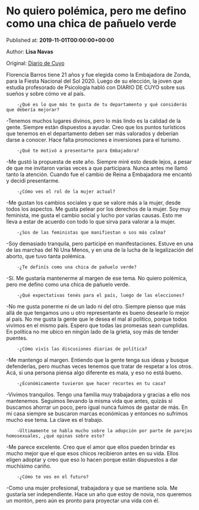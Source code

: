 
# No quiero polémica, pero me defino como una chica de pañuelo verde

Published at: **2019-11-01T00:00:00+00:00**

Author: **Lisa Navas**

Original: [Diario de Cuyo](https://www.diariodecuyo.com.ar/sanjuan/No-quiero-polemica-pero-me-defino-como-una-chica-de-panuelo-verde-20191031-0057.html)

Florencia Barros tiene 21 años y fue elegida como la Embajadora de Zonda, para la Fiesta Nacional del Sol 2020. Luego de su elección, la joven que estudia profesorado de Psicología habló con DIARIO DE CUYO sobre sus sueños y sobre cómo ve al país.

        -¿Qué es lo que más te gusta de tu departamento y qué considerás que debería mejorar?
      
-Tenemos muchos lugares divinos, pero lo más lindo es la calidad de la gente. Siempre están dispuestos a ayudar. Creo que los puntos turísticos que tenemos en el departamento deben ser más valorados y deberían darse a conocer. Hace falta promociones e inversiones para el turismo.

        -¿Qué te motivó a presentarte para Embajadora?
      
-Me gustó la propuesta de este año. Siempre miré esto desde lejos, a pesar de que me invitaron varias veces a que participara. Nunca antes me llamó tanto la atención. Cuando fue el cambio de Reina a Embajadora me encantó y decidí presentarme.

        -¿Cómo ves el rol de la mujer actual?
      
-Me gustan los cambios sociales y que se valore más a la mujer, desde todos los aspectos. Me gusta pelear por los derechos de la mujer. Soy muy feminista, me gusta el cambio social y lucho por varias causas. Esto me lleva a estar de acuerdo con todo lo que sirva para valorar a la mujer.

        -¿Sos de las feministas que manifiestan o sos más calma?
      
-Soy demasiado tranquila, pero participé en manifestaciones. Estuve en una de las marchas del Ni Una Menos, y en una de la lucha de la legalización del aborto, que tuvo tanta polémica.

        -¿Te definís como una chica de pañuelo verde?
      
-Sí. Me gustaría mantenerme al margen de ese tema. No quiero polémica, pero me defino como una chica de pañuelo verde.

        -¿Qué expectativas tenés para el país, luego de las elecciones?
      
-No me gusta ponerme ni de un lado ni del otro. Siempre pienso que más allá de que tengamos uno u otro representante es bueno desearle lo mejor al país. No me gusta la gente que le desea el mal al político, porque todos vivimos en el mismo país. Espero que todas las promesas sean cumplidas. En política no me ubico en ningún lado de la grieta, soy más de tender puentes.

        -¿Cómo vivís las discusiones diarias de política?
      
-Me mantengo al margen. Entiendo que la gente tenga sus ideas y busque defenderlas, pero muchas veces tenemos que tratar de respetar a los otros. Acá, si una persona piensa algo diferente es mala, y eso no está bueno.

        -¿Económicamente tuvieron que hacer recortes en tu casa?
      
-Vivimos tranquilos. Tengo una familia muy trabajadora y gracias a ello nos mantenemos. Seguimos llevando la misma vida que antes, quizás sí buscamos ahorrar un poco, pero igual nunca fuimos de gastar de más. En mi casa siempre se buscaron marcas económicas y entonces no sufrimos mucho ese tema. La clave es el trabajo.

        -Últimamente se habla mucho sobre la adopción por parte de parejas homosexuales, ¿qué opinas sobre esto?
      
-Me parece excelente. Creo que el amor que ellos pueden brindar es mucho mejor que el que esos chicos recibieron antes en su vida. Ellos eligen adoptar y creo que eso lo hacen porque están dispuestos a dar muchísimo cariño.

        -¿Cómo te ves en el futuro?
      
-Como una mujer profesional, trabajadora y que se mantiene sola. Me gustaría ser independiente. Hace un año que estoy de novia, nos queremos un montón, pero aún es pronto para proyectar una vida con él.
